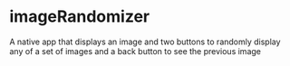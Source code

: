 # imageRandomizer
A native app that displays an image and two buttons to randomly display any of a set of images and a back button to see the previous image
